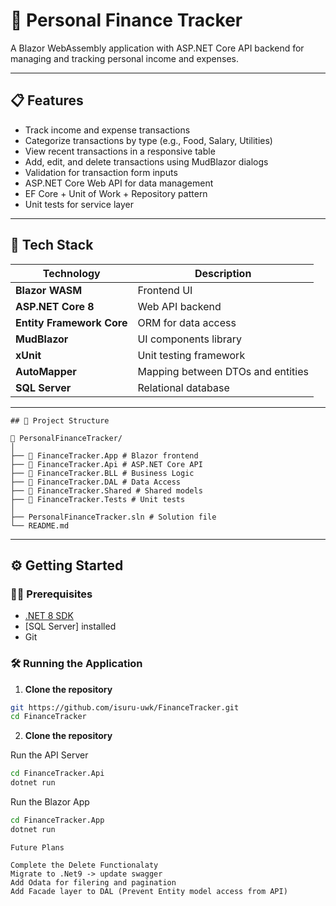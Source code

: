 # 💸 Personal Finance Tracker

A Blazor WebAssembly application with ASP.NET Core API backend for managing and tracking personal income and expenses.

---

## 📋 Features

- Track income and expense transactions
- Categorize transactions by type (e.g., Food, Salary, Utilities)
- View recent transactions in a responsive table
- Add, edit, and delete transactions using MudBlazor dialogs
- Validation for transaction form inputs
- ASP.NET Core Web API for data management
- EF Core + Unit of Work + Repository pattern
- Unit tests for service layer

---

## 🚀 Tech Stack

| Technology       | Description                            |
|------------------|----------------------------------------|
| **Blazor WASM**  | Frontend UI                            |
| **ASP.NET Core 8** | Web API backend                      |
| **Entity Framework Core** | ORM for data access           |
| **MudBlazor**    | UI components library                  |
| **xUnit**        | Unit testing framework                 |
| **AutoMapper**   | Mapping between DTOs and entities      |
| **SQL Server**   | Relational database                    |

---
```
## 🧩 Project Structure

📁 PersonalFinanceTracker/
│
├── 📁 FinanceTracker.App # Blazor frontend
├── 📁 FinanceTracker.Api # ASP.NET Core API
├── 📁 FinanceTracker.BLL # Business Logic
├── 📁 FinanceTracker.DAL # Data Access
├── 📁 FinanceTracker.Shared # Shared models
├── 📁 FinanceTracker.Tests # Unit tests
│
├── PersonalFinanceTracker.sln # Solution file
└── README.md

```
---

## ⚙️ Getting Started

### 🧑‍💻 Prerequisites

- [.NET 8 SDK](https://dotnet.microsoft.com/download)
- [SQL Server] installed
- Git

### 🛠️ Running the Application

1. **Clone the repository**

```bash
git https://github.com/isuru-uwk/FinanceTracker.git
cd FinanceTracker
```

2. **Clone the repository**

Run the API Server

```bash
cd FinanceTracker.Api
dotnet run
```

Run the Blazor App

```bash
cd FinanceTracker.App
dotnet run
```

```
Future Plans

Complete the Delete Functionalaty
Migrate to .Net9 -> update swagger
Add Odata for filering and pagination
Add Facade layer to DAL (Prevent Entity model access from API)

```

